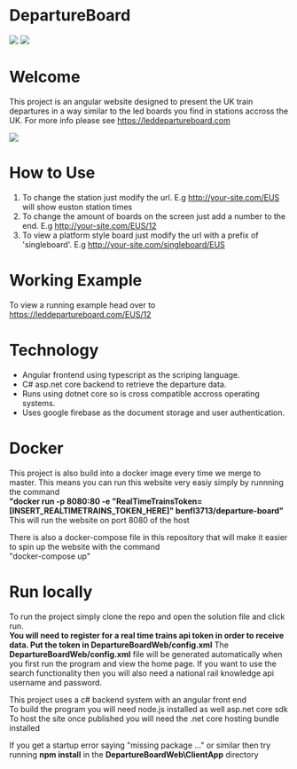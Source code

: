 # DepartureBoard

![](https://github.com/benfl3713/DepartureBoard/workflows/Pipeline/badge.svg?branch=master)
![](https://github.com/benfl3713/DepartureBoard/workflows/.NET%20Core/badge.svg?branch=master)

# Welcome

This project is an angular website designed to present the UK train departures in a way similar to the led boards you find in stations accross the UK. For more info please see https://leddepartureboard.com

![](https://github.com/benfl3713/DepartureBoard/blob/master/DepartureBoardWeb/wwwroot/preview.png?raw=true)

# How to Use

1. To change the station just modify the url. E.g http://your-site.com/EUS will show euston station times
2. To change the amount of boards on the screen just add a number to the end. E.g http://your-site.com/EUS/12
3. To view a platform style board just modify the url with a prefix of 'singleboard'. E.g http://your-site.com/singleboard/EUS

# Working Example

To view a running example head over to
https://leddepartureboard.com/EUS/12

# Technology

- Angular frontend using typescript as the scriping language.
- C# asp.net core backend to retrieve the departure data.
- Runs using dotnet core so is cross compatible accross operating systems.
- Uses google firebase as the document storage and user authentication.

# Docker

This project is also build into a docker image every time we merge to master. This means you can run this website very easiy simply by runnning the command  
**"docker run -p 8080:80 -e "RealTimeTrainsToken=[INSERT_REALTIMETRAINS_TOKEN_HERE]" benfl3713/departure-board"**  
This will run the website on port 8080 of the host

There is also a docker-compose file in this repository that will make it easier to spin up the website with the command  
"docker-compose up"

# Run locally

To run the project simply clone the repo and open the solution file and click run.  
**You will need to register for a real time trains api token in order to receive data. Put the token in DepartureBoardWeb/config.xml**
The **DepartureBoardWeb/config.xml** file will be generated automatically when you first run the program and view the home page.
If you want to use the search functionality then you will also need a national rail knowledge api username and password.

This project uses a c# backend system with an angular front end  
To build the program you will need node.js installed as well asp.net core sdk  
To host the site once published you will need the .net core hosting bundle installed

If you get a startup error saying "missing package ..." or similar then try running **npm install** in the **DepartureBoardWeb\ClientApp** directory
